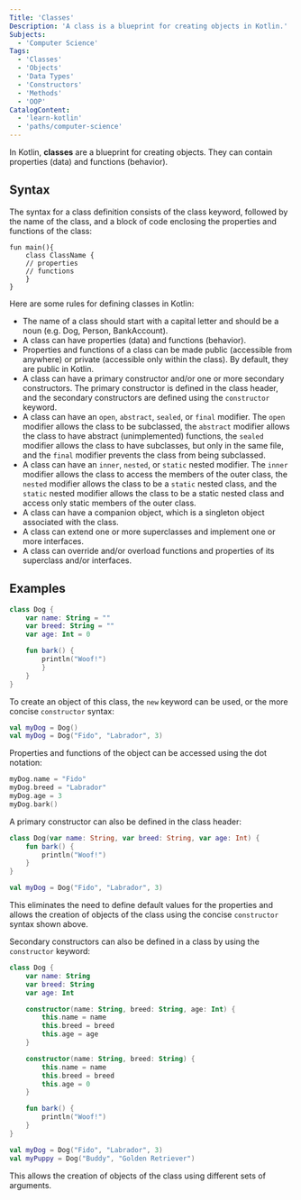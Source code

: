 ```yaml
---
Title: 'Classes'
Description: 'A class is a blueprint for creating objects in Kotlin.'
Subjects:
  - 'Computer Science'
Tags:
  - 'Classes'
  - 'Objects'
  - 'Data Types'
  - 'Constructors'
  - 'Methods'
  - 'OOP'
CatalogContent:
  - 'learn-kotlin'
  - 'paths/computer-science'
---
```


In Kotlin, **classes** are a blueprint for creating objects. They can contain properties (data) and functions (behavior).

## Syntax

The syntax for a class definition consists of the class keyword, followed by the name of the class, and a block of code enclosing the properties and functions of the class:

```pseudo
fun main(){
    class ClassName {
    // properties
    // functions
    }
}
```

Here are some rules for defining classes in Kotlin:

- The name of a class should start with a capital letter and should be a noun (e.g. Dog, Person, BankAccount).
- A class can have properties (data) and functions (behavior).
- Properties and functions of a class can be made public (accessible from anywhere) or private (accessible only within the class). By default, they are public in Kotlin.
- A class can have a primary constructor and/or one or more secondary constructors. The primary constructor is defined in the class header, and the secondary constructors are defined using the `constructor` keyword.
- A class can have an `open`, `abstract`, `sealed`, or `final` modifier. The `open` modifier allows the class to be subclassed, the `abstract` modifier allows the class to have abstract (unimplemented) functions, the `sealed` modifier allows the class to have subclasses, but only in the same file, and the `final` modifier prevents the class from being subclassed.
- A class can have an `inner`, `nested`, or `static` nested modifier. The `inner` modifier allows the class to access the members of the outer class, the `nested` modifier allows the class to be a `static` nested class, and the `static` nested modifier allows the class to be a static nested class and access only static members of the outer class.
- A class can have a companion object, which is a singleton object associated with the class.
- A class can extend one or more superclasses and implement one or more interfaces.
- A class can override and/or overload functions and properties of its superclass and/or interfaces.

## Examples

```kotlin
class Dog {
    var name: String = ""
    var breed: String = ""
    var age: Int = 0

    fun bark() {
        println("Woof!")
        }
    }
}
```

To create an object of this class, the `new` keyword can be used, or the more concise `constructor` syntax:

```kotlin
val myDog = Dog()
val myDog = Dog("Fido", "Labrador", 3)
```

Properties and functions of the object can be accessed using the dot notation:

```kotlin
myDog.name = "Fido"
myDog.breed = "Labrador"
myDog.age = 3
myDog.bark()
```

A primary constructor can also be defined in the class header:

```kotlin
class Dog(var name: String, var breed: String, var age: Int) {
    fun bark() {
        println("Woof!")
    }
}

val myDog = Dog("Fido", "Labrador", 3)
```

This eliminates the need to define default values for the properties and allows the creation of objects of the class using the concise `constructor` syntax shown above.

Secondary constructors can also be defined in a class by using the `constructor` keyword:

```kotlin
class Dog {
    var name: String
    var breed: String
    var age: Int

    constructor(name: String, breed: String, age: Int) {
        this.name = name
        this.breed = breed
        this.age = age
    }

    constructor(name: String, breed: String) {
        this.name = name
        this.breed = breed
        this.age = 0
    }

    fun bark() {
        println("Woof!")
    }
}

val myDog = Dog("Fido", "Labrador", 3)
val myPuppy = Dog("Buddy", "Golden Retriever")
```

This allows the creation of objects of the class using different sets of arguments.
